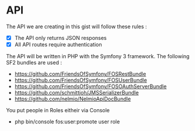 API 
========================

The API we are creating in this gist will follow these rules :

- [x] The API only returns JSON responses
- [x] All API routes require authentication

The API will be written in PHP with the Symfony 3 framework. The following SF2 bundles are used :

- https://github.com/FriendsOfSymfony/FOSRestBundle
- https://github.com/FriendsOfSymfony/FOSUserBundle
- https://github.com/FriendsOfSymfony/FOSOAuthServerBundle
- https://github.com/schmittjoh/JMSSerializerBundle
- https://github.com/nelmio/NelmioApiDocBundle

You put people in Roles eitheir via Console 
- php bin/console fos:user:promote user role
